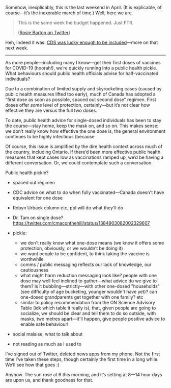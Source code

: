 Somehow, inexplicably, this is the last weekend in April. (It is explicable, of course—it’s the inexorable march of time.) Well, here we are.

> This is the same week the budget happened. Just FTR.
> 
> ([Rosie Barton on Twitter](https://twitter.com/RosieBarton/status/1385581896852287490))

Heh, indeed it was. [CDS was lucky enough to be included](https://www.budget.gc.ca/2021/report-rapport/p4-en.html#268)—more on that next week.

***

As more people—including many I know—get their first doses of vaccines for COVID-19 (hoorah!), we’re quickly running into a public health pickle. What behaviours should public health officials advise for half-vaccinated individuals?

Due to a combination of limited supply and skyrocketing cases (caused by public health measures lifted too early), much of Canada has adopted a “first dose as soon as possible, spaced out second dose” regimen. First doses offer _some_ level of protection, certainly—but it’s not clear how effective they are versus the full two doses.

To date, public health advice for single-dosed individuals has been to stay the course—stay home, keep the mask on, and so on. This makes sense: we don’t really know how effective the one dose is, the general environment continues to be highly infectious (because 

Of course, this issue is amplified by the dire health context across much of the country, including Ontario. If there’d been more effective public health measures that kept cases low as vaccinations ramped up, we’d be having a different conversation. Or, we could contemplate such a conversation. 



Public health pickle?
- spaced out regimen
- CDC advice on what to do when fully vaccinated—Canada doesn't have equivalent for one dose
- Robyn Urback column etc, ppl will do what they'll do
- Dr. Tam on single dose? https://twitter.com/cmaconthehill/status/1384903082002329607
- pickle:
	- we don't really know what one-dose means (we know it offers some protection, obviously, or we wouldn’t be doing it)
	- we want people to be confident, to think taking the vaccine is worthwhile
	- comms / public messaging reflects our lack of knowledge, our cautiousness
	- what might harm reduction messaging look like? people with one dose may well feel inclined to gather—what advice do we give to them? is it bubbling—strictly—with other one-dosed "households" (see difficulty of age bucketing, younger wouldn't have yet)? can one-dosed grandparents get together with one family? etc
	- similar to policy recommendation from the ON Science Advisory Table (idk which table it really is), that, given people are going to socialize, we should be clear and tell them to do so outside, with masks, two metres apart—it'll happen, give people positive advice to enable safe behaviour!


- social malaise, what to talk about
- not reading as much as I used to

I’ve signed out of Twitter, deleted news apps from my phone. Not the first time I’ve taken these steps, though certainly the first time in a long while. We’ll see how that goes :)

Anyhow. The sun rose at 6 this morning, and it’s setting at 8—14 hour days are upon us, and thank goodness for that.